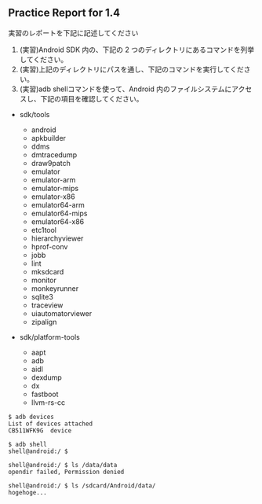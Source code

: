 Practice Report for 1.4
------

実習のレポートを下記に記述してください

1. (実習)Android SDK 内の、下記の 2 つのディレクトリにあるコマンドを列挙してください。
2. (実習)上記のディレクトリにパスを通し、下記のコマンドを実行してください。
3. (実習)adb shellコマンドを使って、Android 内のファイルシステムにアクセスし、下記の項目を確認してください。

* sdk/tools
  * android
  * apkbuilder
  * ddms
  * dmtracedump
  * draw9patch
  * emulator
  * emulator-arm
  * emulator-mips
  * emulator-x86
  * emulator64-arm
  * emulator64-mips
  * emulator64-x86
  * etc1tool
  * hierarchyviewer
  * hprof-conv
  * jobb
  * lint
  * mksdcard
  * monitor
  * monkeyrunner
  * sqlite3
  * traceview
  * uiautomatorviewer
  * zipalign

* sdk/platform-tools
  * aapt
  * adb
  * aidl
  * dexdump
  * dx
  * fastboot
  * llvm-rs-cc

```
$ adb devices
List of devices attached 
CB511WFK9G  device
```

```
$ adb shell
shell@android:/ $ 
```

```
shell@android:/ $ ls /data/data                                                
opendir failed, Permission denied
```

```
shell@android:/ $ ls /sdcard/Android/data/                                   
hogehoge...
```
